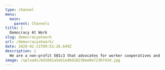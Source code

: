 ```yaml
---
type: channel
menu:
  main:
    parent: Channels
title: |
  Democracy At Work
slug: democracyatwork
url: /democracyatwork/
date: 2020-02-21T09:51:26.649Z
description: |
  We are a non-profit 501c3 that advocates for worker cooperatives and democratic workplaces as a key path to a stronger, democratic economic system.
image: /uploads/bd1681a5eb1e46d18238ee0e7230743d.jpg
---
```

